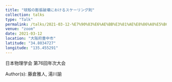 ```yaml
---
title: "球殻の膨張破壊におけるスケーリング則"
collection: talks
type: "Talk"
permalink: /talks/2021-03-12-%E7%90%83%E6%AE%BB%E3%81%AE%E8%86%A8%E5%BC%B5%E7%A0%B4%E5%A3%8A%E3%81%AB%E3%81%8A%E3%81%91%E3%82%8B%E3%82%B9%E3%82%B1%E3%83%BC%E3%83%AA%E3%83%B3%E3%82%B0%E5%89%87
venue: "zoom"
date: 2021-03-12
location: "大阪府豊中市"
latitude: "34.8034727"
longitude: "135.455291"
---
```


日本物理学会 第76回年次大会

Author(s): 藤倉雅人, 湯川諭
